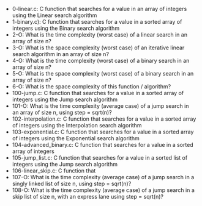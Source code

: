 - 0-linear.c: C function that searches for a value in an array of integers using the Linear search algorithm
- 1-binary.c): C function that searches for a value in a sorted array of integers using the Binary search algorithm
- 2-O: What is the time complexity (worst case) of a linear search in an array of size n?
- 3-O: What is the space complexity (worst case) of an iterative linear search algorithm in an array of size n?
- 4-O: What is the time complexity (worst case) of a binary search in an array of size n?
- 5-O: What is the space complexity (worst case) of a binary search in an array of size n?
- 6-O: What is the space complexity of this function / algorithm?
- 100-jump.c: C function that searches for a value in a sorted array of integers using the Jump search algorithm
- 101-O: What is the time complexity (average case) of a jump search in an array of size n, using step = sqrt(n)?
- 102-interpolation.c: C function that searches for a value in a sorted array of integers using the Interpolation search algorithm
- 103-exponential.c: C function that searches for a value in a sorted array of integers using the Exponential search algorithm
- 104-advanced_binary.c: C function that searches for a value in a sorted array of integers
- 105-jump_list.c: C function that searches for a value in a sorted list of integers using the Jump search algorithm
- 106-linear_skip.c: C function that 
- 107-O: What is the time complexity (average case) of a jump search in a singly linked list of size n, using step = sqrt(n)?
- 108-O: What is the time complexity (average case) of a jump search in a skip list of size n, with an express lane using step = sqrt(n)?